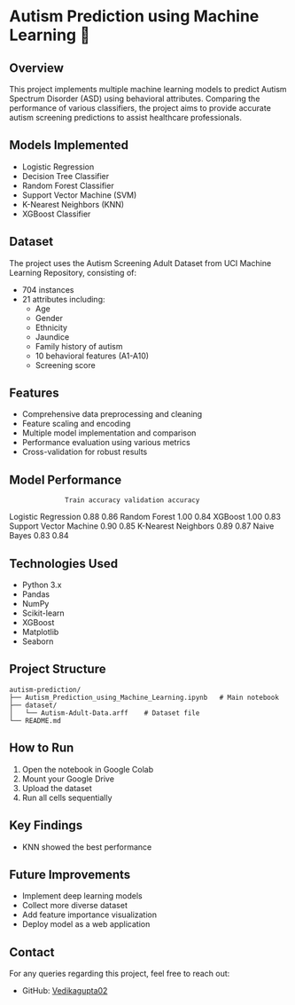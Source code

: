 # Autism Prediction using Machine Learning 🧠

## Overview
This project implements multiple machine learning models to predict Autism Spectrum Disorder (ASD) using behavioral attributes. Comparing the performance of various classifiers, the project aims to provide accurate autism screening predictions to assist healthcare professionals.

## Models Implemented
- Logistic Regression
- Decision Tree Classifier
- Random Forest Classifier
- Support Vector Machine (SVM)
- K-Nearest Neighbors (KNN)
- XGBoost Classifier

## Dataset
The project uses the Autism Screening Adult Dataset from UCI Machine Learning Repository, consisting of:
- 704 instances
- 21 attributes including:
  - Age
  - Gender
  - Ethnicity
  - Jaundice
  - Family history of autism
  - 10 behavioral features (A1-A10)
  - Screening score

## Features
- Comprehensive data preprocessing and cleaning
- Feature scaling and encoding
- Multiple model implementation and comparison
- Performance evaluation using various metrics
- Cross-validation for robust results

## Model Performance
                  Train accuracy validation accuracy 
Logistic Regression	0.88	0.86
Random Forest	1.00	0.84
XGBoost	1.00	0.83
Support Vector Machine	0.90	0.85
K-Nearest Neighbors	0.89	0.87
Naive Bayes	0.83	0.84
 

## Technologies Used
- Python 3.x
- Pandas
- NumPy
- Scikit-learn
- XGBoost
- Matplotlib
- Seaborn

## Project Structure
```
autism-prediction/
├── Autism_Prediction_using_Machine_Learning.ipynb   # Main notebook
├── dataset/
│   └── Autism-Adult-Data.arff    # Dataset file
└── README.md
```

## How to Run
1. Open the notebook in Google Colab
2. Mount your Google Drive
3. Upload the dataset
4. Run all cells sequentially

## Key Findings
- KNN showed the best performance


## Future Improvements
- Implement deep learning models
- Collect more diverse dataset
- Add feature importance visualization
- Deploy model as a web application


## Contact
For any queries regarding this project, feel free to reach out:
- GitHub: [Vedikagupta02](https://github.com/Vedikagupta02)
